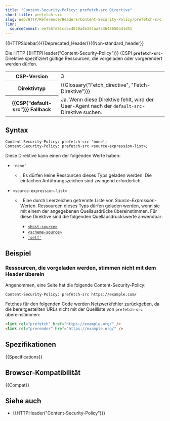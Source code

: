 ```yaml
---
title: "Content-Security-Policy: prefetch-src Directive"
short-title: prefetch-src
slug: Web/HTTP/Reference/Headers/Content-Security-Policy/prefetch-src
l10n:
  sourceCommit: ee756fd51ccbc4820a4b334aa753648650ad1d51
---
```


{{HTTPSidebar}}{{Deprecated_Header}}{{Non-standard_header}}

Die HTTP {{HTTPHeader("Content-Security-Policy")}} (CSP)
**`prefetch-src`**-Direktive spezifiziert gültige Ressourcen, die vorgeladen oder vorgerendert werden dürfen.

<table class="properties">
  <tbody>
    <tr>
      <th scope="row">CSP-Version</th>
      <td>3</td>
    </tr>
    <tr>
      <th scope="row">Direktivtyp</th>
      <td>{{Glossary("Fetch_directive", "Fetch-Direktive")}}</td>
    </tr>
    <tr>
      <th scope="row">{{CSP("default-src")}} Fallback</th>
      <td>
        Ja. Wenn diese Direktive fehlt, wird der User-Agent nach der
        <code>default-src</code>-Direktive suchen.
      </td>
    </tr>
  </tbody>
</table>

## Syntax

```http
Content-Security-Policy: prefetch-src 'none';
Content-Security-Policy: prefetch-src <source-expression-list>;
```

Diese Direktive kann einen der folgenden Werte haben:

- `'none'`
  - : Es dürfen keine Ressourcen dieses Typs geladen werden. Die einfachen Anführungszeichen sind zwingend erforderlich.
- `<source-expression-list>`

  - : Eine durch Leerzeichen getrennte Liste von _Source-Expression_-Werten. Ressourcen dieses Typs dürfen geladen werden, wenn sie mit einem der angegebenen Quellausdrücke übereinstimmen. Für diese Direktive sind die folgenden Quellausdruckswerte anwendbar:

    - [`<host-source>`](/de/docs/Web/HTTP/Reference/Headers/Content-Security-Policy#host-source)
    - [`<scheme-source>`](/de/docs/Web/HTTP/Reference/Headers/Content-Security-Policy#scheme-source)
    - [`'self'`](/de/docs/Web/HTTP/Reference/Headers/Content-Security-Policy#self)

## Beispiel

### Ressourcen, die vorgeladen werden, stimmen nicht mit dem Header überein

Angenommen, eine Seite hat die folgende Content-Security-Policy:

```http
Content-Security-Policy: prefetch-src https://example.com/
```

Fetches für den folgenden Code werden Netzwerkfehler zurückgeben, da die bereitgestellten URLs nicht mit der Quellliste von `prefetch-src` übereinstimmen:

```html
<link rel="prefetch" href="https://example.org/" />
<link rel="prerender" href="https://example.org/" />
```

## Spezifikationen

{{Specifications}}

## Browser-Kompatibilität

{{Compat}}

## Siehe auch

- {{HTTPHeader("Content-Security-Policy")}}
